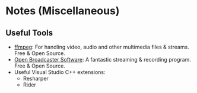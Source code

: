 # Notes (Miscellaneous)

## Useful Tools

- [ffmpeg](https://www.ffmpeg.org/): For handling video, audio and other multimedia files & streams. Free & Open Source.
- [Open Broadcaster Software](https://obsproject.com/): A fantastic streaming & recording program. Free & Open Source.
- Useful Visual Studio C++ extensions:
    - Resharper
    - Rider

